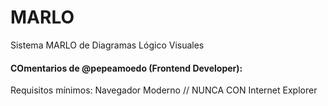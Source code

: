 # MARLO

Sistema MARLO de Diagramas Lógico Visuales

#### COmentarios de @pepeamoedo (Frontend Developer):
Requisitos mínimos: Navegador Moderno // NUNCA CON Internet Explorer
